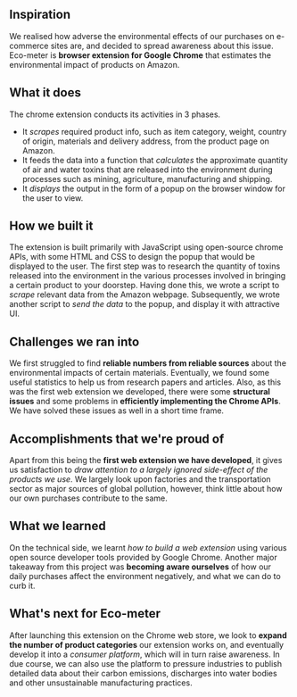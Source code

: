 ## Inspiration
We realised how adverse the environmental effects of our purchases on e-commerce sites are, and decided to spread awareness about this issue. Eco-meter is **browser extension for Google Chrome** that estimates the environmental impact of products on Amazon.

## What it does
The chrome extension conducts its activities in 3 phases. 

 - It _scrapes_ required product info, such as item category, weight, country of origin, materials and delivery address, from the product page on Amazon.
 - It feeds the data into a function that _calculates_ the approximate quantity of air and water toxins that are released into the environment during processes such as mining, agriculture, manufacturing and shipping.
- It _displays_ the output in the form of a popup on the browser window for the user to view. 

## How we built it
The extension is built primarily with JavaScript using open-source chrome APIs, with some HTML and CSS to design the popup that would be displayed to the user. The first step was to research the quantity of toxins released into the environment in the various processes involved in bringing a certain product to your doorstep. Having done this, we wrote a script to _scrape_ relevant data from the Amazon webpage. Subsequently, we wrote another script to _send the data_ to the popup, and display it with attractive UI.

## Challenges we ran into
We first struggled to find **reliable numbers from reliable sources** about the environmental impacts of certain materials. Eventually, we found some useful statistics to help us from research papers and articles. Also, as this was the first web extension we developed, there were some **structural issues** and some problems in **efficiently implementing the Chrome APIs**. We have solved these issues as well in a short time frame.

## Accomplishments that we're proud of
Apart from this being the **first web extension we have developed**, it gives us satisfaction to _draw attention to a largely ignored side-effect of the products we use_. We largely look upon factories and the transportation sector as major sources of global pollution, however, think little about how our own purchases contribute to the same.

## What we learned
On the technical side, we learnt _how to build a web extension_ using various open source developer tools provided by Google Chrome. Another major takeaway from this project was **becoming aware ourselves** of how our daily purchases affect the environment negatively, and what we can do to curb it.

## What's next for Eco-meter
After launching this extension on the Chrome web store, we look to **expand the number of product categories** our extension works on, and eventually develop it into a _consumer platform_, which will in turn raise awareness. In due course, we can also use the platform to pressure industries to publish detailed data about their carbon emissions, discharges into water bodies and other unsustainable manufacturing practices.
